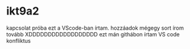 # ikt9a2
kapcsolat próba
ezt a VScode-ban írtam.
hozzáadok mégegy sort
írom tovább XDDDDDDDDDDDDDDDDDD
ezt mán githábon írtam
VS code konfliktus
